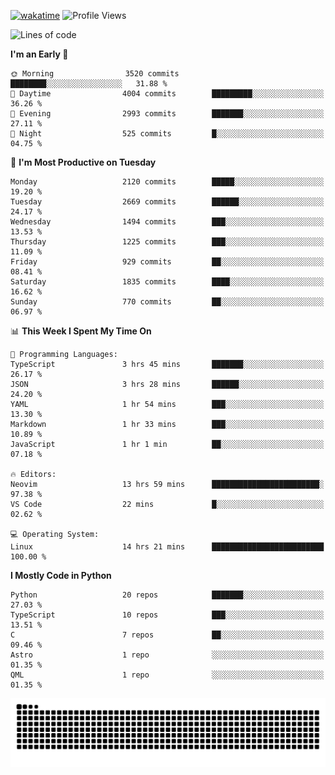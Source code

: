 [![wakatime](https://wakatime.com/badge/user/b920b284-3cde-4cd4-b72e-f7f22d050b16.svg)](https://wakatime.com/@b920b284-3cde-4cd4-b72e-f7f22d050b16)
![Profile Views](http://img.shields.io/badge/Profile%20Views-4586-blue)
<!--START_SECTION:waka-->
![Lines of code](https://img.shields.io/badge/From%20Hello%20World%20I%27ve%20Written-10.6%20million%20lines%20of%20code-blue)

**I'm an Early 🐤** 

```text
🌞 Morning                3520 commits        ████████░░░░░░░░░░░░░░░░░   31.88 % 
🌆 Daytime                4004 commits        █████████░░░░░░░░░░░░░░░░   36.26 % 
🌃 Evening                2993 commits        ███████░░░░░░░░░░░░░░░░░░   27.11 % 
🌙 Night                  525 commits         █░░░░░░░░░░░░░░░░░░░░░░░░   04.75 % 
```
📅 **I'm Most Productive on Tuesday** 

```text
Monday                   2120 commits        █████░░░░░░░░░░░░░░░░░░░░   19.20 % 
Tuesday                  2669 commits        ██████░░░░░░░░░░░░░░░░░░░   24.17 % 
Wednesday                1494 commits        ███░░░░░░░░░░░░░░░░░░░░░░   13.53 % 
Thursday                 1225 commits        ███░░░░░░░░░░░░░░░░░░░░░░   11.09 % 
Friday                   929 commits         ██░░░░░░░░░░░░░░░░░░░░░░░   08.41 % 
Saturday                 1835 commits        ████░░░░░░░░░░░░░░░░░░░░░   16.62 % 
Sunday                   770 commits         ██░░░░░░░░░░░░░░░░░░░░░░░   06.97 % 
```


📊 **This Week I Spent My Time On** 

```text
💬 Programming Languages: 
TypeScript               3 hrs 45 mins       ███████░░░░░░░░░░░░░░░░░░   26.17 % 
JSON                     3 hrs 28 mins       ██████░░░░░░░░░░░░░░░░░░░   24.20 % 
YAML                     1 hr 54 mins        ███░░░░░░░░░░░░░░░░░░░░░░   13.30 % 
Markdown                 1 hr 33 mins        ███░░░░░░░░░░░░░░░░░░░░░░   10.89 % 
JavaScript               1 hr 1 min          ██░░░░░░░░░░░░░░░░░░░░░░░   07.18 % 

🔥 Editors: 
Neovim                   13 hrs 59 mins      ████████████████████████░   97.38 % 
VS Code                  22 mins             █░░░░░░░░░░░░░░░░░░░░░░░░   02.62 % 

💻 Operating System: 
Linux                    14 hrs 21 mins      █████████████████████████   100.00 % 
```

**I Mostly Code in Python** 

```text
Python                   20 repos            ███████░░░░░░░░░░░░░░░░░░   27.03 % 
TypeScript               10 repos            ███░░░░░░░░░░░░░░░░░░░░░░   13.51 % 
C                        7 repos             ██░░░░░░░░░░░░░░░░░░░░░░░   09.46 % 
Astro                    1 repo              ░░░░░░░░░░░░░░░░░░░░░░░░░   01.35 % 
QML                      1 repo              ░░░░░░░░░░░░░░░░░░░░░░░░░   01.35 % 
```




<!--END_SECTION:waka-->
![Snake animation](https://raw.githubusercontent.com/timmypidashev/timmypidashev/main/commits.svg)
